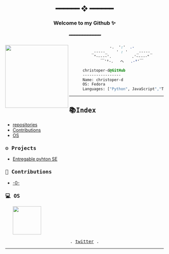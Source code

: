 <h2 align="center"> ━━━━━━  ❖  ━━━━━━ </h2>
<h3 align="center"> Welcome to my Github ✨ </h3>
<h5 align="center"> ━━━━━━━━━━━━ </h5>

<div>
  <div align="center">
    
  </div>
</div>

<div><img align="left" src="https://avatars.githubusercontent.com/u/91582821?s=400&u=60f4f38ace429f38dd38c2bb3657078fc974f8b8&v=4" border="0" style="width:200px;">
  
  ```css
                    -.  ':'  .-
            _-----_    ' : '    _-----_
             "･---~'.         .'~---･"
                ￣'⁰-.   ヘ   .-⁰'￣

        christoper-d@GitHub    
        -----------------
        Name: christoper-d
        OS: Fedora
        Languages: ["Python", JavaScript","Typescript"] 

  ```
</div>

<hr>
<h2 dir="auto"><samp>📚Index</samp></h2>


* [repositories](https://github.com/christoper-d?tab=repositories)
* [Contributions](#Contributions)
* [OS](#Os)

<h3 id="projects"><samp>⚙ Projects</samp></h3>
<ul>
  <li><a href="https://github.com/christoper-d/Entregable-2">Entregable pyhton SE</a></li>
</ul>

<h3 id="Contributions"><samp>🎡 Contributions</samp></h3>
<ul>
  <li><a href="#"> -0- </a></li>
</ul>
<h3 id="Os"><samp>💻 OS </samp></h3>
<ul>
    <img class="icon-fedora" src="https://docs.fedoraproject.org/en-US/_/img/fedora-blue.png" width="90">

</ul>

<p align="center">
  <samp>
    . <a href="https://twitter.com/christoper__d">twitter</a> .
  </samp>
</p>
<hr>

